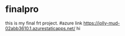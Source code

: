 # finalpro
this is my final frt project.
#azure link https://jolly-mud-02abb3610.1.azurestaticapps.net/
hi
